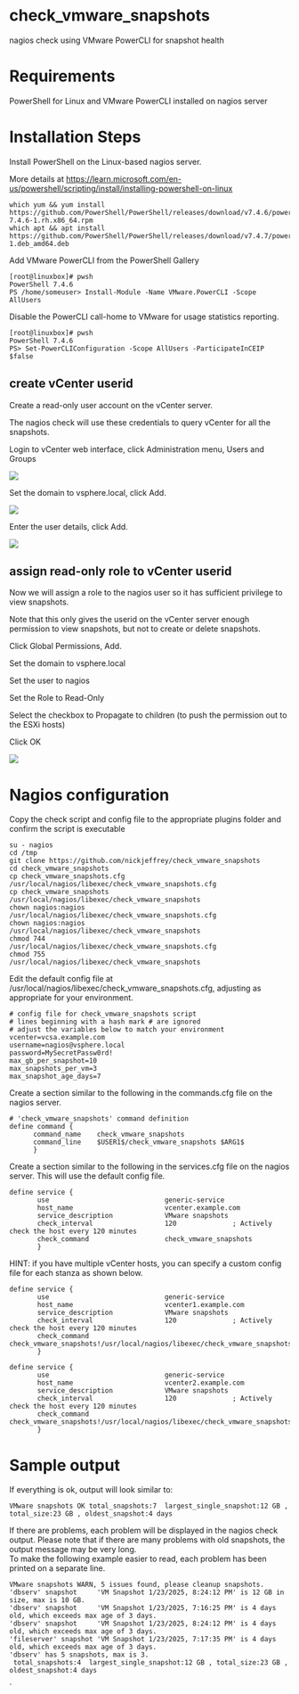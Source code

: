# check_vmware_snapshots
nagios check using VMware PowerCLI for snapshot health

# Requirements
PowerShell for Linux and VMware PowerCLI installed on nagios server

# Installation Steps

Install PowerShell on the Linux-based nagios server.

More details at https://learn.microsoft.com/en-us/powershell/scripting/install/installing-powershell-on-linux
```
which yum && yum install https://github.com/PowerShell/PowerShell/releases/download/v7.4.6/powershell-7.4.6-1.rh.x86_64.rpm
which apt && apt install https://github.com/PowerShell/PowerShell/releases/download/v7.4.7/powershell_7.4.7-1.deb_amd64.deb
```

Add VMware PowerCLI from the PowerShell Gallery
```
[root@linuxbox]# pwsh
PowerShell 7.4.6
PS /home/someuser> Install-Module -Name VMware.PowerCLI -Scope AllUsers
```

Disable the PowerCLI call-home to VMware for usage statistics reporting.
```
[root@linuxbox]# pwsh
PowerShell 7.4.6
PS> Set-PowerCLIConfiguration -Scope AllUsers -ParticipateInCEIP $false
```

## create vCenter userid

Create a read-only user account on the vCenter server.  

The nagios check will use these credentials to query vCenter for all the snapshots.

Login to vCenter web interface, click Administration menu, Users and Groups

<img src=images/adminmenu.png>




Set the domain to vsphere.local, click Add.

<img src=images/usersandgroups.png>




Enter the user details, click Add.

<img src=images/userdetails.png>

## assign read-only role to vCenter userid
Now we will assign a role to the nagios user so it has sufficient privilege to view snapshots.

Note that this only gives the userid on the vCenter server enough permission to view snapshots, but not to create or delete snapshots.

Click Global Permissions, Add.

Set the domain to vsphere.local

Set the user to nagios

Set the Role to Read-Only

Select the checkbox to Propagate to children  (to push the permission out to the ESXi hosts)

Click OK

<img src=images/changerole.png>


# Nagios configuration

Copy the check script and config file to the appropriate plugins folder and confirm the script is executable
```
su - nagios
cd /tmp
git clone https://github.com/nickjeffrey/check_vmware_snapshots
cd check_vmware_snapshots
cp check_vmware_snapshots.cfg /usr/local/nagios/libexec/check_vmware_snapshots.cfg
cp check_vmware_snapshots     /usr/local/nagios/libexec/check_vmware_snapshots
chown nagios:nagios           /usr/local/nagios/libexec/check_vmware_snapshots.cfg
chown nagios:nagios           /usr/local/nagios/libexec/check_vmware_snapshots
chmod 744                     /usr/local/nagios/libexec/check_vmware_snapshots.cfg
chmod 755                     /usr/local/nagios/libexec/check_vmware_snapshots
```


Edit the default config file at /usr/local/nagios/libexec/check_vmware_snapshots.cfg, adjusting as appropriate for your environment.
```
# config file for check_vmware_snapshots script
# lines beginning with a hash mark # are ignored
# adjust the variables below to match your environment
vcenter=vcsa.example.com
username=nagios@vsphere.local
password=MySecretPassw0rd!
max_gb_per_snapshot=10
max_snapshots_per_vm=3
max_snapshot_age_days=7
```

Create a section similar to the following in the commands.cfg file on the nagios server.
```
# 'check_vmware_snapshots' command definition
define command {
      command_name    check_vmware_snapshots
      command_line    $USER1$/check_vmware_snapshots $ARG1$
      }

```

Create a section similar to the following in the services.cfg file on the nagios server.  This will use the default config file.
```
define service {
       use                             generic-service
       host_name                       vcenter.example.com
       service_description             VMware snapshots
       check_interval                  120              ; Actively check the host every 120 minutes
       check_command                   check_vmware_snapshots
       }
```


HINT: if you have multiple vCenter hosts, you can specify a custom config file for each stanza as shown below.
```
define service {
       use                             generic-service
       host_name                       vcenter1.example.com
       service_description             VMware snapshots
       check_interval                  120              ; Actively check the host every 120 minutes
       check_command                   check_vmware_snapshots!/usr/local/nagios/libexec/check_vmware_snapshots.vcenter1.cfg
       }

define service {
       use                             generic-service
       host_name                       vcenter2.example.com
       service_description             VMware snapshots
       check_interval                  120              ; Actively check the host every 120 minutes
       check_command                   check_vmware_snapshots!/usr/local/nagios/libexec/check_vmware_snapshots.vcenter2.cfg
       }

```



# Sample output

If everything is ok, output will look similar to:
```
VMware snapshots OK total_snapshots:7  largest_single_snapshot:12 GB , total_size:23 GB , oldest_snapshot:4 days
```

If there are problems, each problem will be displayed in the nagios check output.
Please note that if there are many problems with old snapshots, the output message may be very long.  
To make the following example easier to read, each problem has been printed on a separate line.
```
VMware snapshots WARN, 5 issues found, please cleanup snapshots.   
'dbserv' snapshot     'VM Snapshot 1/23/2025, 8:24:12 PM' is 12 GB in size, max is 10 GB. 
'dbserv' snapshot     'VM Snapshot 1/23/2025, 7:16:25 PM' is 4 days old, which exceeds max age of 3 days. 
'dbserv' snapshot     'VM Snapshot 1/23/2025, 8:24:12 PM' is 4 days old, which exceeds max age of 3 days. 
'fileserver' snapshot 'VM Snapshot 1/23/2025, 7:17:35 PM' is 4 days old, which exceeds max age of 3 days. 
'dbserv' has 5 snapshots, max is 3.
 total_snapshots:4  largest_single_snapshot:12 GB , total_size:23 GB , oldest_snapshot:4 days
```

`
